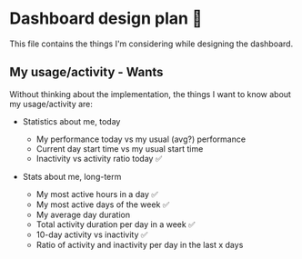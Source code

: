 # Dashboard design plan 📝

This file contains the things I'm considering while designing the dashboard.

## My usage/activity - Wants

Without thinking about the implementation, the things I want to know about
my usage/activity are:

- Statistics about me, today
    - My performance today vs my usual (avg?) performance
    - Current day start time vs my usual start time
    - Inactivity vs activity ratio today ✅

- Stats about me, long-term
    - My most active hours in a day ✅
    - My most active days of the week  ✅
    - My average day duration
    - Total activity duration per day in a week ✅
    - 10-day activity vs inactivity ✅
    - Ratio of activity and inactivity per day in the last x days 